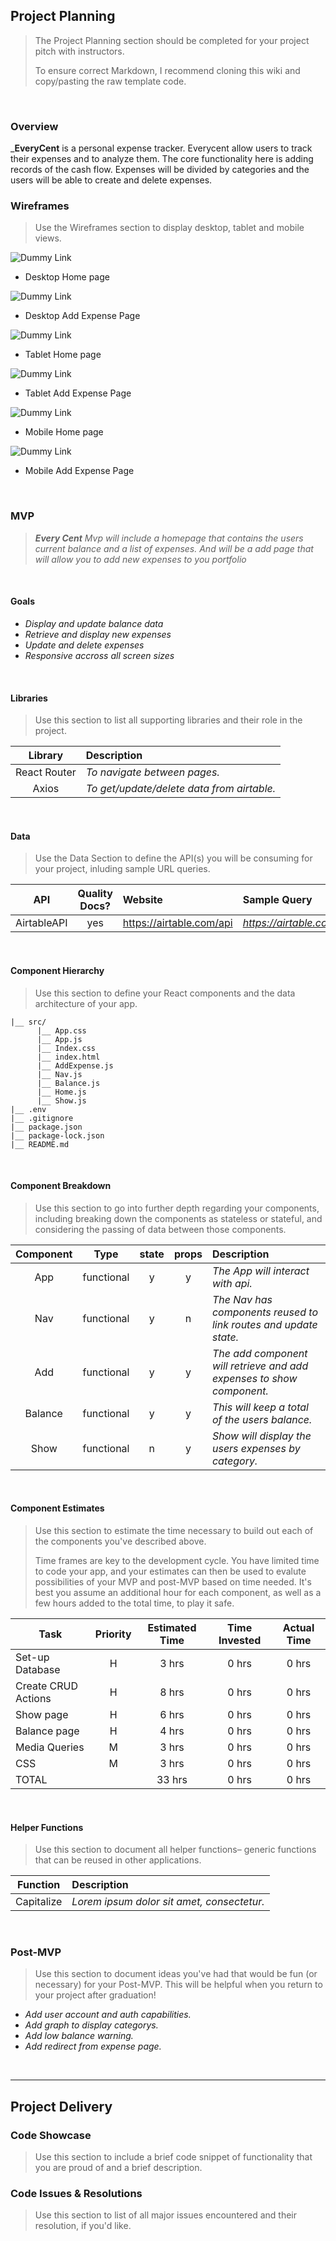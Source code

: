 
## Project Planning

> The Project Planning section should be completed for your project pitch with instructors.
>
> To ensure correct Markdown, I recommend cloning this wiki and copy/pasting the raw template code.

<br>

### Overview

_**EveryCent** is a personal expense tracker. Everycent allow users to track their expenses and to analyze them. The core functionality here is adding records of the cash flow. Expenses will be divided by categories and the users will be able to create and delete expenses.
<br>

### Wireframes

> Use the Wireframes section to display desktop, tablet and mobile views.

![Dummy Link](url)

- Desktop Home page

![Dummy Link](url)

- Desktop Add Expense Page

![Dummy Link](url)

- Tablet Home page

![Dummy Link](url)

- Tablet Add Expense Page

![Dummy Link](url)

- Mobile Home page

![Dummy Link](url)

- Mobile Add Expense Page

<br>

### MVP

>_**Every Cent** Mvp will include a homepage that contains the users current balance and a list of expenses. And will be a add page that will allow you to add new expenses to you portfolio_

<br>

#### Goals

- _Display and update balance data_
- _Retrieve and display new expenses_
- _Update and delete expenses_
- _Responsive accross all screen sizes_

<br>

#### Libraries

> Use this section to list all supporting libraries and their role in the project.

|     Library      | Description                                |
| :--------------: | :----------------------------------------- |
|   React Router   | _To navigate between pages._ |
|  Axios | _To get/update/delete data from airtable._ |


<br>

#### Data

> Use the Data Section to define the API(s) you will be consuming for your project, inluding sample URL queries.

|    API     | Quality Docs? | Website       | Sample Query                            |
| :--------: | :-----------: | :------------ | :-------------------------------------- |
| AirtableAPI |      yes      | https://airtable.com/api | _https://airtable.com/appqyiVOvBv6WBtX3/api/docs#curl/authentication_ |

<br>

#### Component Hierarchy

> Use this section to define your React components and the data architecture of your app.

```
|__ src/
      |__ App.css
      |__ App.js
      |__ Index.css
      |__ index.html
      |__ AddExpense.js
      |__ Nav.js
      |__ Balance.js
      |__ Home.js
      |__ Show.js
|__ .env
|__ .gitignore
|__ package.json
|__ package-lock.json
|__ README.md
```

<br>

#### Component Breakdown

> Use this section to go into further depth regarding your components, including breaking down the components as stateless or stateful, and considering the passing of data between those components.

|  Component   |    Type    | state | props | Description                                                      |
| :----------: | :--------: | :---: | :---: | :--------------------------------------------------------------- |
|    App    | functional |   y   |   y   | _The App will interact with api._               |
|    Nav    | functional |   y   |   n   | _The Nav has components reused to link routes and update state._               |
|  Add  | functional |   y   |   y   | _The add component will retrieve and add expenses to show component._       |
|   Balance    |   functional    |   y   |   y   | _This will keep a total of the users balance._      |
|    Show      | functional |   n   |   y   | _Show will display the users expenses by category._                 |


<br>

#### Component Estimates

> Use this section to estimate the time necessary to build out each of the components you've described above. 
>
> Time frames are key to the development cycle. You have limited time to code your app, and your estimates can then be used to evalute possibilities of your MVP and post-MVP based on time needed. It's best you assume an additional hour for each component, as well as a few hours added to the total time, to play it safe.

| Task                | Priority | Estimated Time | Time Invested | Actual Time |
| ------------------- | :------: | :------------: | :-----------: | :---------: |
| Set-up Database    |    H     |     3 hrs      |     0 hrs     |    0 hrs    |
| Create CRUD Actions |    H     |     8 hrs      |     0 hrs     |     0 hrs     |
| Show page    |    H     |     6 hrs      |     0 hrs     |    0 hrs    |
| Balance page |    H     |     4 hrs      |     0 hrs     |     0 hrs     |
| Media Queries    |    M     |     3 hrs      |     0 hrs     |    0 hrs    |
| CSS |    M     |     3 hrs      |     0 hrs     |     0 hrs     |
| TOTAL               |          |     33 hrs      |     0 hrs     |     0 hrs     |

<br>

#### Helper Functions

> Use this section to document all helper functions– generic functions that can be reused in other applications.

|  Function  | Description                                |
| :--------: | :----------------------------------------- |
| Capitalize | _Lorem ipsum dolor sit amet, consectetur._ |

<br>

### Post-MVP

> Use this section to document ideas you've had that would be fun (or necessary) for your Post-MVP. This will be helpful when you return to your project after graduation!

- _Add user account and auth capabilities._
- _Add graph to display categorys._
- _Add low balance warning._
- _Add redirect from expense page._

<br>

***

## Project Delivery

### Code Showcase

> Use this section to include a brief code snippet of functionality that you are proud of and a brief description.

### Code Issues & Resolutions

> Use this section to list of all major issues encountered and their resolution, if you'd like.
